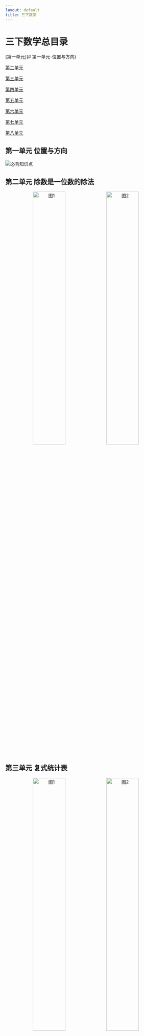 ```yaml
---
layout: default
title: 三下数学 
---
```


# 三下数学总目录

[第一单元](# 第一单元-位置与方向)

[第二单元](#第二单元-除数是一位数的除法)

[第三单元](#第三单元-复式统计表)

[第四单元](#第四单元-两位数乘两位数)

[第五单元](#第五单元-面积)

[第六单元](#第六单元-年月日)

[第七单元](#第七单元-小数的初步认识)

[第八单元](#数学广角-搭配（二）)

## 第一单元 位置与方向

![必背知识点](../../assets/配图/三下/位置与方向.png)

## 第二单元 除数是一位数的除法

<p align="center">
  <img src="../../assets/配图/三下/除数是一位数的除法1.png" alt="图1" width="45%" />
  <img src="../../assets/配图/三下/除数是一位数的除法2.png" alt="图2" width="45%" />
</p>

## 第三单元 复式统计表

<p align="center">
  <img src="../../assets/配图/三下/复式统计表1.png" alt="图1" width="45%" />
  <img src="../../assets/配图/三下/复式统计表2.png" alt="图2" width="45%" />
</p>

## 第四单元 两位数乘两位数

<p align="center">
  <img src="../../assets/配图/三下/两位数乘两位数1.png" alt="图1" width="33%" />
  <img src="../../assets/配图/三下/两位数乘两位数2.png" alt="图2" width="33%" />
  <img src="../../assets/配图/三下/两位数乘两位数3.png" alt="图2" width="33%" />
</p>
## 第五单元 面积

<p align="center">
  <img src="../../assets/配图/三下/面积1.png" alt="图1" width="33%" />
  <img src="../../assets/配图/三下/面积2.png" alt="图2" width="33%" />
  <img src="../../assets/配图/三下/面积3.png" alt="图2" width="33%" />
</p>

## 第六单元 年、月、日

<p align="center">
  <img src="../../assets/配图/三下/年月日1.png" alt="图1" width="33%" />
  <img src="../../assets/配图/三下/年月日2.png" alt="图2" width="33%" />
  <img src="../../assets/配图/三下/年月日3.png" alt="图2" width="33%" />
</p>

## 第七单元 小数的初步认识

<p align="center">
  <img src="../../assets/配图/三下/小数1.png" alt="图1" width="48%" />
  <img src="../../assets/配图/三下/小数2.png" alt="图2" width="48%" />
</p>
<p class="img-row">
  <img src="../../assets/配图/三下/小数3.png" alt="图3" />
  <img src="../../assets/配图/三下/小数4.png" alt="图4" />
</p>

## 第八单元 数学广角-搭配（二）<a name="数学广角-搭配（二）"></a>

<img src="../../assets/配图/三下/数学广角-搭配（二）.png" alt="单张大图" class="img-large" />